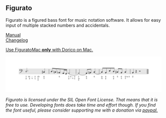 ## Figurato

Figurato is a figured bass font for music notation software. It allows for easy input of multiple stacked numbers and accidentals.

[Manual](docs/manual.md)  
[Changelog](docs/changelog.md)  

[Use FiguratoMac **only** with Dorico on Mac.](docs/FiguratoMac.md)

![example](docs/example.svg)

_Figurato is licensed under the SIL Open Font License. That means that it is free to use. Developing fonts does take time and effort though. If you find the font useful, please consider supporting me with a donation via [paypal.](https://paypal.me/floriankretlow)_